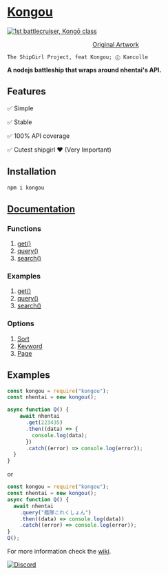 # [**Kongou**](https://www.npmjs.com/package/kongou)

<a href="https://i.imgur.com/6geUHqy.png">
<img align="center" title="1st battlecruiser, Kongō class" src="https://i.imgur.com/6geUHqy.png"/>
</a>

[<p align=center> Original Artwork](https://www.pixiv.net/en/artworks/83860230)

```;
The ShipGirl Project, feat Kongou; ⓒ Kancolle
```

**A nodejs battleship that wraps around nhentai's API.**<br>

## Features

✅ Simple

✅ Stable

✅ 100% API coverage

✅ Cutest shipgirl ❤ (Very Important)

## Installation

```bash
npm i kongou
```

## [Documentation](https://github.com/Curstantine/Kongou/wiki)

### Functions

1. [get()](https://github.com/Curstantine/Kongou/wiki/Functions#getnumber)
2. [query()](https://github.com/Curstantine/Kongou/wiki/Functions#querykeyword-sort-page)
3. [search()](https://github.com/Curstantine/Kongou/wiki/Functions#searchkeyword)

### Examples

1. [get()](https://github.com/Curstantine/Kongou/wiki/Examples#get)
2. [query()](https://github.com/Curstantine/Kongou/wiki/Examples#query)
3. [search()](https://github.com/Curstantine/Kongou/wiki/Examples#search)

### Options

1. [Sort](https://github.com/Curstantine/Kongou/wiki/Options#sort)
2. [Keyword](https://github.com/Curstantine/Kongou/wiki/Options#keyword)
3. [Page](https://github.com/Curstantine/Kongou/wiki/Options#page)

## Examples

```js
const kongou = require("kongou");
const nhentai = new kongou();

async function Q() {
    await nhentai
      .get(223435)
      .then((data) => {
        console.log(data);
      })
      .catch((error) => console.log(error));
  }
}
```

or

```js
const kongou = require("kongou");
const nhentai = new kongou();
async function Q() {
  await nhentai
    .query("艦隊これくしょん")
    .then((data) => console.log(data))
    .catch((error) => console.log(error));
}
Q();
```

For more information check the [wiki](https://github.com/Curstantine/Kongou/wiki).

[![Discord](https://img.shields.io/discord/698062395263942686?color=%235A71C3&label=Discord&logo=discord&logoColor=white)](https://discord.gg/ymuR2htTfy)
